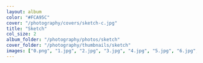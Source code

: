 ```yaml
---
layout: album
color: "#FCA95C"
cover: "/photography/covers/sketch-c.jpg"
title: "Sketch"
col_size: 2
album_folder: "/photography/photos/sketch"
cover_folder: "/photography/thumbnails/sketch"
images: ["0.png", "1.jpg", "2.jpg", "3.jpg", "4.jpg", "5.jpg", "6.jpg", "7.jpg", "8.jpg", "9.jpg", "10.jpg", "11.jpg", "12.jpg", "13.jpg", "14.jpg", "15.jpg", "16.jpg", "17.jpg", "18.jpg", "19.jpg", "20.jpg", "21.jpg", "22.jpg", "23.jpg", "24.jpg", "25.jpg", "26.jpg", "27.jpg", "28.jpg", "29.jpg", "30.jpg", "32.jpg", "33.png", "34.jpg", "35.png", "36.png", "37.png", "38.png", "39.png", "40.png", "41.png", "42.png", "43.png", "44.png", "45.png", "46.png", "47.png", "48.jpg", "49.jpg", "50.png", "51.jpg", "52.png", "53.jpg", "54.png", "55.png", "56.png", "57.png", "58.png", "59.png", "60.png", "61.png"]
---
```

<!-- , "31.png",  -->
